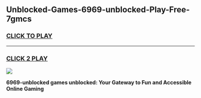
## Unblocked-Games-6969-unblocked-Play-Free-7gmcs
<h3>
<a href="https://premium76.site?title=6969-unblocked&ref=17A">CLICK TO PLAY</a></h3>
<hr>

<h3>
<a href="https://premium76.site?title=6969-unblocked&ref=17A">CLICK 2 PLAY</a>
  
</h3>

<a href="https://premium76.site?title=6969-unblocked&ref=17A"><img src="https://clearcache.store/games.png"></a>


**6969-unblocked games unblocked: Your Gateway to Fun and Accessible Online Gaming**
